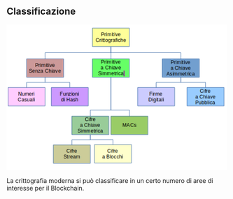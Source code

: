 ## Classificazione

![Crypto Diagram](../gitbook/images/cryptodia.png)

La crittografia moderna si può classificare in un certo numero di aree di interesse per il Blockchain.
